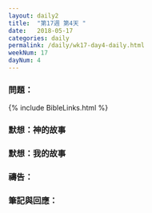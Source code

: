 ```yaml
---
layout: daily2
title:  "第17週 第4天 "
date:   2018-05-17
categories: daily
permalink: /daily/wk17-day4-daily.html
weekNum: 17
dayNum: 4
---
```


### 問題：

{% include BibleLinks.html %}

### 默想：神的故事 


### 默想：我的故事 


### 禱告：


### 筆記與回應：
